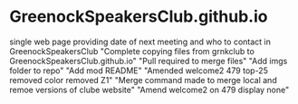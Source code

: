 # GreenockSpeakersClub.github.io
single web page providing date of next meeting and who to contact in GreenockSpeakersClub 
"Complete copying files from grnkclub to GreenockSpeakersClub.github.io"
"Pull required to merge files"
"Add imgs folder to repo"
"Add mod README"
"Amended welcome2 479 top-25 removed color removed Z1"
"Merge command made to merge local and remoe versions of clube website"
"Amend welcome2 on 479 display none"